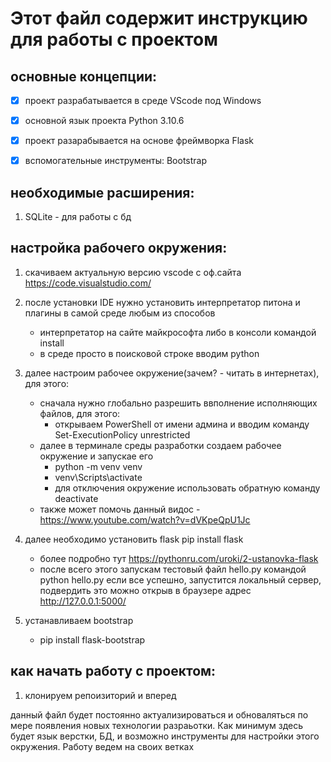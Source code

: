 # Этот файл содержит инструкцию для работы с проектом

## основные концепции: 

- [X] проект разрабатывается в среде VScode под Windows
- [X] основной язык проекта Python 3.10.6
- [X] проект разарабывается на основе фреймворка Flask
- [X] вспомогательные инструменты: Bootstrap


## необходимые расширения:
1) SQLite - для работы с бд 

## настройка рабочего окружения:

1) cкачиваем актуальную версию vscode с оф.сайта https://code.visualstudio.com/
2) после установки IDE нужно установить интерпретатор питона и плагины в самой среде любым из способов
    - интерпретатор на сайте майкрософта либо в консоли командой install
    - в среде просто в поисковой строке вводим python 
3) далее настроим рабочее окружение(зачем? - читать в интернетах), для этого:
    - сначала нужно глобально разрешить ввполнение исполняющих файлов, для этого:
        - открываем PowerShell от имени админа и вводим команду Set-ExecutionPolicy unrestricted
    - далее в терминале среды разработки создаем рабочее окружение и запускае его 
      - python -m venv venv 
      - venv\Scripts\activate 
      - для отключения окружение использовать обратную команду deactivate
    - также может помочь данный видос - https://www.youtube.com/watch?v=dVKpeQpU1Jc
4) далее необходимо установить flask pip install flask 
    - более подробно тут https://pythonru.com/uroki/2-ustanovka-flask
    - после всего этого запускам тестовый файл hello.py командой python hello.py
        если все успешно, запустится локальный сервер, подвердить это можно открыв в браузере адрес http://127.0.0.1:5000/

5) устанавливаем bootstrap
    - pip install flask-bootstrap
    
## как начать работу с проектом:

1) клонируем репоизиторий и вперед

данный файл будет постоянно актуализироваться и обноваляться по мере появления
новых технологии разраьотки. Как минимум здесь будет язык верстки, БД, и возможно инструменты 
для настройки этого окружения. Работу ведем на своих ветках 
